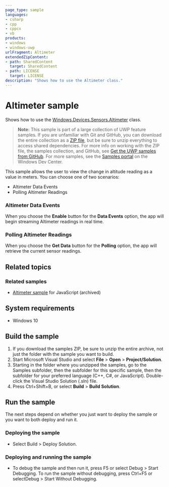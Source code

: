 ```yaml
---
page_type: sample
languages:
- csharp
- cpp
- cppcx
- vb
products:
- windows
- windows-uwp
urlFragment: Altimeter
extendedZipContent:
- path: SharedContent
  target: SharedContent
- path: LICENSE
  target: LICENSE
description: "Shows how to use the Altimeter class."
---
```


<!---
  category: DevicesSensorsAndPower
  samplefwlink: http://go.microsoft.com/fwlink/p/?LinkId=620481
--->

# Altimeter sample

Shows how to use the [Windows.Devices.Sensors.Altimeter](https://msdn.microsoft.com/library/windows/apps/windows.devices.sensors.altimeter.aspx) class. 

> **Note:** This sample is part of a large collection of UWP feature samples. 
> If you are unfamiliar with Git and GitHub, you can download the entire collection as a 
> [ZIP file](https://github.com/Microsoft/Windows-universal-samples/archive/master.zip), but be 
> sure to unzip everything to access shared dependencies. For more info on working with the ZIP file, 
> the samples collection, and GitHub, see [Get the UWP samples from GitHub](https://aka.ms/ovu2uq). 
> For more samples, see the [Samples portal](https://aka.ms/winsamples) on the Windows Dev Center. 

This sample allows the user to view the change in altitude reading as a value in meters. You can choose one of two scenarios:

-   Altimeter Data Events
-   Polling Altimeter Readings

### Altimeter Data Events

When you choose the **Enable** button for the **Data Events** option, the app will begin streaming Altimeter readings in real time.

### Polling Altimeter Readings

When you choose the **Get Data** button for the **Polling** option, the app will retrieve the current sensor readings.

## Related topics

### Related samples

* [Altimeter sample](/archived/Altimeter/) for JavaScript (archived)

## System requirements

* Windows 10

## Build the sample

1. If you download the samples ZIP, be sure to unzip the entire archive, not just the folder with the sample you want to build. 
2. Start Microsoft Visual Studio and select **File** \> **Open** \> **Project/Solution**.
3. Starting in the folder where you unzipped the samples, go to the Samples subfolder, then the subfolder for this specific sample, then the subfolder for your preferred language (C++, C#, or JavaScript). Double-click the Visual Studio Solution (.sln) file.
4. Press Ctrl+Shift+B, or select **Build** \> **Build Solution**.

## Run the sample

The next steps depend on whether you just want to deploy the sample or you want to both deploy and run it.

### Deploying the sample

- Select Build > Deploy Solution. 

### Deploying and running the sample

- To debug the sample and then run it, press F5 or select Debug >  Start Debugging. To run the sample without debugging, press Ctrl+F5 or selectDebug > Start Without Debugging. 

